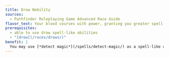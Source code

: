 ```yaml
---
title: Drow Nobility
sources:
  - Pathfinder Roleplaying Game Advanced Race Guide
flavor_text: Your blood courses with power, granting you greater spell-like abilities.
prerequisites:
  - able to use drow spell-like abilities
  - "[drow](/races/drows/)"
benefit: |
  You may use [*detect magic*](/spells/detect-magic/) as a spell-like ability at will, and add [*feather fall*](/spells/feather-fall/) and [*levitate*](/spells/levitate/) to the spell-like abilities that you may use once each per day. Your caster level is equal to your character level.
---
```


